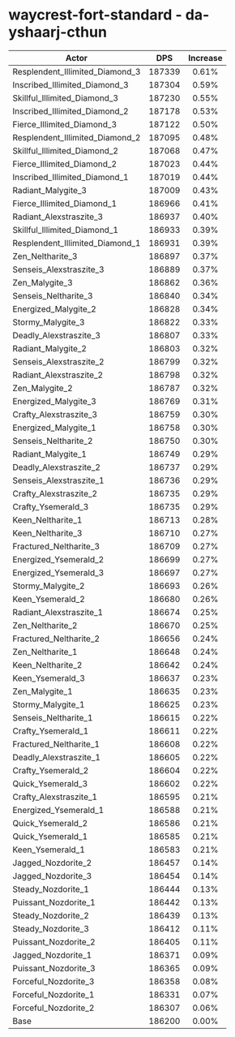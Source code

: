 # waycrest-fort-standard - da-yshaarj-cthun
| Actor | DPS | Increase |
|---|:---:|:---:|
|Resplendent_Illimited_Diamond_3|187339|0.61%|
|Inscribed_Illimited_Diamond_3|187304|0.59%|
|Skillful_Illimited_Diamond_3|187230|0.55%|
|Inscribed_Illimited_Diamond_2|187178|0.53%|
|Fierce_Illimited_Diamond_3|187122|0.50%|
|Resplendent_Illimited_Diamond_2|187095|0.48%|
|Skillful_Illimited_Diamond_2|187068|0.47%|
|Fierce_Illimited_Diamond_2|187023|0.44%|
|Inscribed_Illimited_Diamond_1|187019|0.44%|
|Radiant_Malygite_3|187009|0.43%|
|Fierce_Illimited_Diamond_1|186966|0.41%|
|Radiant_Alexstraszite_3|186937|0.40%|
|Skillful_Illimited_Diamond_1|186933|0.39%|
|Resplendent_Illimited_Diamond_1|186931|0.39%|
|Zen_Neltharite_3|186897|0.37%|
|Senseis_Alexstraszite_3|186889|0.37%|
|Zen_Malygite_3|186862|0.36%|
|Senseis_Neltharite_3|186840|0.34%|
|Energized_Malygite_2|186828|0.34%|
|Stormy_Malygite_3|186822|0.33%|
|Deadly_Alexstraszite_3|186807|0.33%|
|Radiant_Malygite_2|186803|0.32%|
|Senseis_Alexstraszite_2|186799|0.32%|
|Radiant_Alexstraszite_2|186798|0.32%|
|Zen_Malygite_2|186787|0.32%|
|Energized_Malygite_3|186769|0.31%|
|Crafty_Alexstraszite_3|186759|0.30%|
|Energized_Malygite_1|186758|0.30%|
|Senseis_Neltharite_2|186750|0.30%|
|Radiant_Malygite_1|186749|0.29%|
|Deadly_Alexstraszite_2|186737|0.29%|
|Senseis_Alexstraszite_1|186736|0.29%|
|Crafty_Alexstraszite_2|186735|0.29%|
|Crafty_Ysemerald_3|186735|0.29%|
|Keen_Neltharite_1|186713|0.28%|
|Keen_Neltharite_3|186710|0.27%|
|Fractured_Neltharite_3|186709|0.27%|
|Energized_Ysemerald_2|186699|0.27%|
|Energized_Ysemerald_3|186697|0.27%|
|Stormy_Malygite_2|186693|0.26%|
|Keen_Ysemerald_2|186680|0.26%|
|Radiant_Alexstraszite_1|186674|0.25%|
|Zen_Neltharite_2|186670|0.25%|
|Fractured_Neltharite_2|186656|0.24%|
|Zen_Neltharite_1|186648|0.24%|
|Keen_Neltharite_2|186642|0.24%|
|Keen_Ysemerald_3|186637|0.23%|
|Zen_Malygite_1|186635|0.23%|
|Stormy_Malygite_1|186625|0.23%|
|Senseis_Neltharite_1|186615|0.22%|
|Crafty_Ysemerald_1|186611|0.22%|
|Fractured_Neltharite_1|186608|0.22%|
|Deadly_Alexstraszite_1|186605|0.22%|
|Crafty_Ysemerald_2|186604|0.22%|
|Quick_Ysemerald_3|186602|0.22%|
|Crafty_Alexstraszite_1|186595|0.21%|
|Energized_Ysemerald_1|186588|0.21%|
|Quick_Ysemerald_2|186586|0.21%|
|Quick_Ysemerald_1|186585|0.21%|
|Keen_Ysemerald_1|186583|0.21%|
|Jagged_Nozdorite_2|186457|0.14%|
|Jagged_Nozdorite_3|186454|0.14%|
|Steady_Nozdorite_1|186444|0.13%|
|Puissant_Nozdorite_1|186442|0.13%|
|Steady_Nozdorite_2|186439|0.13%|
|Steady_Nozdorite_3|186412|0.11%|
|Puissant_Nozdorite_2|186405|0.11%|
|Jagged_Nozdorite_1|186371|0.09%|
|Puissant_Nozdorite_3|186365|0.09%|
|Forceful_Nozdorite_3|186358|0.08%|
|Forceful_Nozdorite_1|186331|0.07%|
|Forceful_Nozdorite_2|186307|0.06%|
|Base|186200|0.00%|
